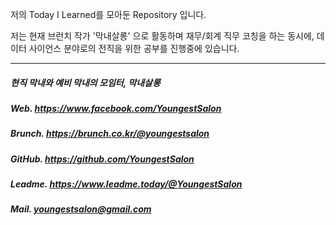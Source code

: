 
저의 Today I Learned를 모아둔 Repository 입니다.

저는 현재 브런치 작가 '막내살롱' 으로 활동하며 재무/회계 직무 코칭을 하는 동시에,
데이터 사이언스 분야로의 전직을 위한 공부를 진행중에 있습니다.

------------------------------------------------------------------

##### 현직 막내와 예비 막내의 모임터, 막내살롱

##### Web. https://www.facebook.com/YoungestSalon
##### Brunch. https://brunch.co.kr/@youngestsalon
##### GitHub. https://github.com/YoungestSalon
##### Leadme. https://www.leadme.today/@YoungestSalon
##### Mail. youngestsalon@gmail.com
